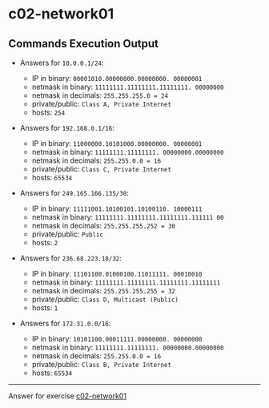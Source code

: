 # c02-network01

## Commands Execution Output

- Answers for `10.0.0.1/24`:

  - IP in binary: `00001010.00000000.00000000. 00000001`
  - netmask in binary: `11111111.11111111.11111111. 00000000` 
  - netmask in decimals: `255.255.255.0 = 24`
  - private/public: `Class A, Private Internet`
  - hosts: `254`

- Answers for `192.168.0.1/16`:

  - IP in binary: `11000000.10101000.00000000. 00000001`
  - netmask in binary: `11111111.11111111. 00000000.00000000` 
  - netmask in decimals: `255.255.0.0 = 16`
  - private/public: `Class C, Private Internet`
  - hosts: `65534`

- Answers for `249.165.166.135/30`:

  - IP in binary: `11111001.10100101.10100110. 10000111`
  - netmask in binary: `11111111.11111111.11111111.111111 00` 
  - netmask in decimals: `255.255.255.252 = 30`
  - private/public: `Public`
  - hosts: `2`

- Answers for `236.68.223.18/32`:

  - IP in binary: `11101100.01000100.11011111. 00010010`
  - netmask in binary: `11111111.11111111.11111111.11111111` 
  - netmask in decimals: `255.255.255.255 = 32`
  - private/public: `Class D, Multicast (Public)`
  - hosts: `1`

- Answers for `172.31.0.0/16`:

  - IP in binary: `10101100.00011111.00000000. 00000000`
  - netmask in binary: `11111111.11111111. 00000000.00000000` 
  - netmask in decimals: `255.255.0.0 = 16`
  - private/public: `Class B, Private Internet`
  - hosts: `65534`

<!-- Don't change anything below this point-->
***
Answer for exercise [c02-network01](https://github.com/devopsacademyau/academy/blob/893381c6f0b69434d9e8597d3d4b1c17f9bc1371/classes/02class/exercises/c02-network01/README.md)